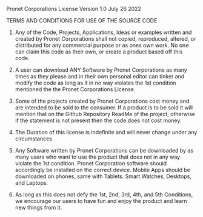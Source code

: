 Pronet Corporations License
Version 1.0 July 26 2022 

TERMS AND CONDITIONS FOR USE OF THE SOURCE CODE

1. Any of the Code, Projects, Applications, Ideas or examples written and created by 
Pronet Corporations shall not copied, reproduced, altered, or distributed for any 
commercial purpose or as ones own work. No one can claim this code as their own, 
or create a product based off this code.

2. A user can download ANY Software by Pronet Corporations as many times as they 
please and in their own personal editor can tinker and modify the code as long as 
it in no way violates the 1st condition mentioned the the Pronet Corporations License.

3. Some of the projects created by Pronet Corporations cost money and are intended 
to be sold to the consumer. If a product is to be sold it will mention that on the 
Github Repository ReadMe of the project, otherwise if the statement is not present 
then the code does not cost money.

4. The Duration of this license is indefinite and will never change under any circumstances

5. Any Software written by Pronet Corporations can be downloaded by as 
many users who want to use the product that does not in any way violate the 1st condition. 
Pronet Corporation software should accordingly be installed on the correct device. 
Mobile Apps should be downloaded on phones, same with Tablets. Smart Watches, Desktops, and Laptops.

6. As long as this does not defy the 1st, 2nd, 3rd, 4th, and 5th Conditions, 
we encourage our users to have fun and enjoy the product and learn new things from it.
